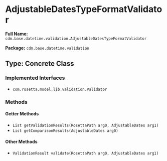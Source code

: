 # AdjustableDatesTypeFormatValidator

**Full Name:** `cdm.base.datetime.validation.AdjustableDatesTypeFormatValidator`

**Package:** `cdm.base.datetime.validation`

## Type: Concrete Class

### Implemented Interfaces

- `com.rosetta.model.lib.validation.Validator`

### Methods

#### Getter Methods

- `List getValidationResults(RosettaPath arg0, AdjustableDates arg1)`
- `List getComparisonResults(AdjustableDates arg0)`

#### Other Methods

- `ValidationResult validate(RosettaPath arg0, AdjustableDates arg1)`

